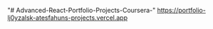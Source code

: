 "# Advanced-React-Portfolio-Projects-Coursera-" 
https://portfolio-lj0yzalsk-atesfahuns-projects.vercel.app
